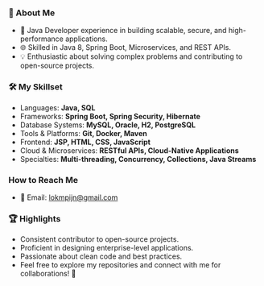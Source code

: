 ### 👋 About Me

- 🌟 Java Developer experience in building scalable, secure, and high-performance applications.
- 🌐 Skilled in Java 8, Spring Boot, Microservices, and REST APIs.
- 💡 Enthusiastic about solving complex problems and contributing to open-source projects.

### 🛠️ My Skillset

- Languages: **Java, SQL**
- Frameworks: **Spring Boot, Spring Security, Hibernate**
- Database Systems: **MySQL, Oracle, H2, PostgreSQL**
- Tools & Platforms: **Git, Docker, Maven**
- Frontend: **JSP, HTML, CSS, JavaScript**
- Cloud & Microservices: **RESTful APIs, Cloud-Native Applications**
- Specialties: **Multi-threading, Concurrency, Collections, Java Streams**

### How to Reach Me

- 📧 Email: lokmpijn@gmail.com

### 🏆 Highlights

- Consistent contributor to open-source projects.
- Proficient in designing enterprise-level applications.
- Passionate about clean code and best practices.
- Feel free to explore my repositories and connect with me for collaborations! 🚀
